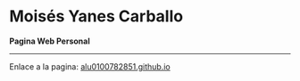 **Moisés Yanes Carballo**
====================

**Pagina Web Personal**


----------

Enlace a la pagina:
[alu0100782851.github.io](http://alu0100782851.github.io/)